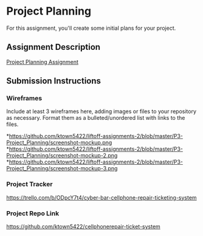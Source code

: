 # Project Planning
For this assignment, you'll create some initial plans for your project.

## Assignment Description
[Project Planning Assignment](https://education.launchcode.org/liftoff/modules/assignments/project-planning)

## Submission Instructions

### Wireframes

Include at least 3 wireframes here, adding images or files to your repository as necessary. Format them as a bulleted/unordered list with links to the files.

*https://github.com/ktown5422/liftoff-assignments-2/blob/master/P3-Project_Planning/screenshot-mockup.png
*https://github.com/ktown5422/liftoff-assignments-2/blob/master/P3-Project_Planning/screenshot-mockup-2.png
*https://github.com/ktown5422/liftoff-assignments-2/blob/master/P3-Project_Planning/screenshot-mockup-3.png

### Project Tracker

https://trello.com/b/ODpcY7t4/cyber-bar-cellphone-repair-ticketing-system

### Project Repo Link

https://github.com/ktown5422/cellphonerepair-ticket-system
